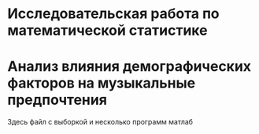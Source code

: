 # Исследовательская работа по математической статистике
# Анализ влияния демографических факторов на музыкальные предпочтения
Здесь файл с выборкой и несколько программ матлаб
